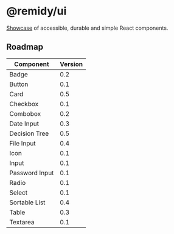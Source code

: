 # @remidy/ui

[Showcase](https://ui.remidy.dev) of accessible, durable and simple React components.

## Roadmap

| Component      | Version |
|----------------|---------|
| Badge          | 0.2     |
| Button         | 0.1     |
| Card           | 0.5     |
| Checkbox       | 0.1     |
| Combobox       | 0.2     |
| Date Input     | 0.3     |
| Decision Tree  | 0.5     |
| File Input     | 0.4     |
| Icon           | 0.1     |
| Input          | 0.1     |
| Password Input | 0.1     |
| Radio          | 0.1     |
| Select         | 0.1     |
| Sortable List  | 0.4     |
| Table          | 0.3     |
| Textarea       | 0.1     |
